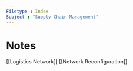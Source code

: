 ```yaml
---
Filetype : Index
Subject : "Supply Chain Management"
---
```


# Notes

[[Logistics Network]]
[[Network Reconfiguration]]
